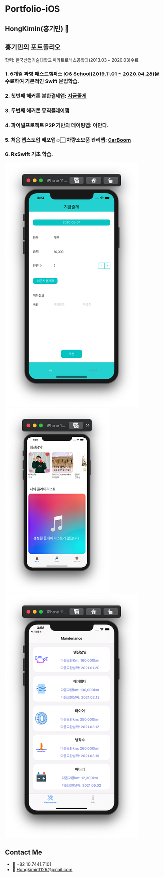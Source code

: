 # Portfolio-iOS
## HongKimin(홍기민) 

## 홍기민의 포트폴리오

학력: 한국산업기술대학교 메카트로닉스공학과(2013.03 ~ 2020.03)수료

### 1. 6개월 과정 패스트캠퍼스 [iOS School(2019.11.01 ~ 2020.04.28)](https://github.com/hongkimin1126/iOS-FastCampus)을 수료하여 기본적인 Swift 문법학습.
### 2. 첫번째 해커톤 분한결제앱: [지금줄게](https://github.com/hongkimin1126/iOS-AppProject_GoDutch)
### 3. 두번째 해커톤 [뮤직플레이앱](https://github.com/hongkimin1126/iOS-AppProject_MusicPlayer)
### 4. 파이널프로젝트 P2P 기반의 데이팅앱: 아만다.
### 5. 처음 앱스토업 배포앱 👉🏻 차량소모품 관리앱: [CarBoom](https://github.com/hongkimin1126/iOS-AppStore_CarBoom)
### 6. RxSwift 기초 학습.

![ex_screenshot](https://github.com/hongkimin1126/ImageUpload/blob/master/지금줄게사진/1.png?raw=true)
![ex_screenshot](https://github.com/hongkimin1126/ImageUpload/blob/master/뮤직앱사진/1.png?raw=true)
![ex_screenshot](https://github.com/hongkimin1126/ImageUpload/blob/master/카붐사진/1.png?raw=true)

## Contact Me
- 📱 +82 10.7441.7101
- 📧 Hongkimin1126@gmail.com
